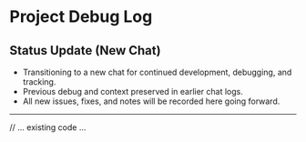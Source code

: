 # Project Debug Log

## Status Update (New Chat)
- Transitioning to a new chat for continued development, debugging, and tracking.
- Previous debug and context preserved in earlier chat logs.
- All new issues, fixes, and notes will be recorded here going forward.

---

// ... existing code ... 